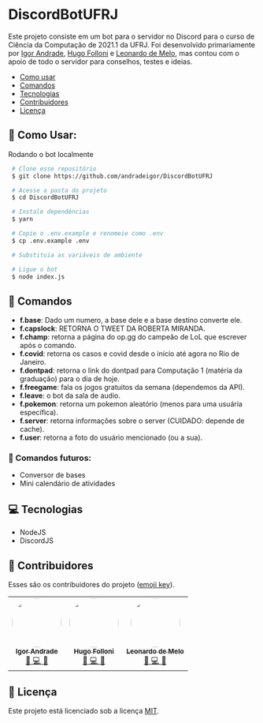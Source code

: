 # DiscordBotUFRJ

Este projeto consiste em um bot para o servidor no Discord para o curso de Ciência da Computação de 2021.1 da UFRJ. Foi desenvolvido primariamente por [Igor Andrade](https://github.com/andradeigor), [Hugo Folloni](https://github.com/hugofolloni) e [Leonardo de Melo](https://github.com/LeoBardineo), mas contou com o apoio de todo o servidor para conselhos, testes e ideias.

- [Como usar](#como-usar)
- [Comandos](#comandos)
- [Tecnologias](#tecnologias)
- [Contribuidores](#contribuidores)
- [Licença](#licença)

## 🤖 Como Usar:

Rodando o bot localmente

```bash
 # Clone esse repositório
 $ git clone https://github.com/andradeigor/DiscordBotUFRJ

 # Acesse a pasta do projeto
 $ cd DiscordBotUFRJ

 # Instale dependências
 $ yarn

 # Copie o .env.example e renomeie como .env
 $ cp .env.example .env

 # Substituia as variáveis de ambiente

 # Ligue o bot
 $ node index.js

```

## 📜 Comandos
- **f.base**: Dado um numero, a base dele e a base destino converte ele.
- **f.capslock**: RETORNA O TWEET DA ROBERTA MIRANDA.
- **f.champ**: retorna a página do op.gg do campeão de LoL que escrever após o comando.
- **f.covid**: retorna os casos e covid desde o início até agora no Rio de Janeiro.
- **f.dontpad**: retorna o link do dontpad para Computação 1 (matéria da graduação) para o dia de hoje.
- **f.freegame**: fala os jogos gratuitos da semana (dependemos da API).
- **f.leave**: o bot da sala de audio.
- **f.pokemon**: retorna um pokemon aleatório (menos para uma usuária específica).
- **f.server**: retorna informações sobre o server (CUIDADO: depende de cache).
- **f.user**: retorna a foto do usuário mencionado (ou a sua).

### 📌 Comandos futuros:

- Conversor de bases
- Mini calendário de atividades

## 💻 Tecnologias

- NodeJS
- DiscordJS

## 👥 Contribuidores

Esses são os contribuidores do projeto (<a href="https://allcontributors.org/docs/en/emoji-key">emoji key</a>).

<table>
  <tr>
    <td align="center"><a href="https://github.com/andradeigor"><img style="border-radius: 50%;" src="https://avatars.githubusercontent.com/u/21049910?v=4" width="100px;" alt=""/><br /><sub><b>Igor Andrade</b></sub></a><br /><a href="https://github.com/andradeigor/DiscordBotUFRJ/commits?author=andradeigor" title="Igor Andrade">🤔 💻 🚧</a></td>
    <td align="center"><a href="https://github.com/hugofolloni"><img style="border-radius: 50%;" src="https://avatars.githubusercontent.com/u/82226141?v=4" width="100px;" alt=""/><br /><sub><b>Hugo Folloni</b></sub></a><br /><a href="https://github.com/andradeigor/DiscordBotUFRJ/commits?author=hugofolloni" title="Hugo Folloni">🤔 💻 🚧</a></td>
    <td align="center"><a href="https://github.com/LeoBardineo"><img style="border-radius: 50%;" src="https://avatars.githubusercontent.com/u/45073941?v=4" width="100px;" alt=""/><br /><sub><b>Leonardo de Melo</b></sub></a><br /><a href="https://github.com/andradeigor/DiscordBotUFRJ/commits?author=LeoBardineo" title="Leonardo de Melo">🤔 💻 🚧</a></td>
  </tr>
</table>

## 📖 Licença

Este projeto está licenciado sob a licença <a href="https://choosealicense.com/licenses/mit/">MIT</a>.
